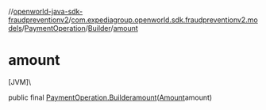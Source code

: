 //[openworld-java-sdk-fraudpreventionv2](../../../../index.md)/[com.expediagroup.openworld.sdk.fraudpreventionv2.models](../../index.md)/[PaymentOperation](../index.md)/[Builder](index.md)/[amount](amount.md)

# amount

[JVM]\

public final [PaymentOperation.Builder](index.md)[amount](amount.md)([Amount](../../-amount/index.md)amount)
